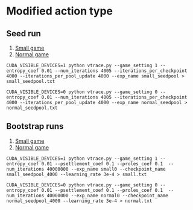 # Modified action type


## Seed run

1. [Small game](https://wandb.ai/lyuxingjian-na/HighLowTrading/runs/nn6509bw)
2. [Normal game](https://wandb.ai/lyuxingjian-na/HighLowTrading/runs/10j9lv08)

```
CUDA_VISIBLE_DEVICES=1 python vtrace.py --game_setting 1 --entropy_coef 0.01 --num_iterations 4005 --iterations_per_checkpoint 4000 --iterations_per_pool_update 4000 --exp_name small_seedpool > small_seedpool.txt

CUDA_VISIBLE_DEVICES=0 python vtrace.py --game_setting 0 --entropy_coef 0.01 --num_iterations 4005 --iterations_per_checkpoint 4000 --iterations_per_pool_update 4000 --exp_name normal_seedpool > normal_seedpool.txt
```

## Bootstrap runs 

1. [Small game](https://wandb.ai/lyuxingjian-na/HighLowTrading/runs/kc4tdjwr)
2. [Normal game](https://wandb.ai/lyuxingjian-na/HighLowTrading/runs/i8qju8rm)

```
CUDA_VISIBLE_DEVICES=1 python vtrace.py --game_setting 1 --entropy_coef 0.01 --psettlement_coef 0.1 --proles_coef 0.1  --num_iterations 40000000 --exp_name small0 --checkpoint_name small_seedpool_4000 --learning_rate 3e-4 > small.txt

CUDA_VISIBLE_DEVICES=0 python vtrace.py --game_setting 0 --entropy_coef 0.01 --psettlement_coef 0.1 --proles_coef 0.1  --num_iterations 40000000 --exp_name normal0 --checkpoint_name normal_seedpool_4000 --learning_rate 3e-4 > normal.txt
```